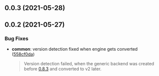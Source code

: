 ## 0.0.3 (2021-05-28)



## 0.0.2 (2021-05-27)


### Bug Fixes

* **common**: version detection fixed when engine gets converted ([558cf0da](https://github.com/postfinance/vaultkv/commit/558cf0da))
  > Version detection failed, when the generic backend was created before [0.8.3](https://github.com/hashicorp/vault/blob/master/CHANGELOG.md#083-september-19th-2017)
  > and converted to v2 later.
